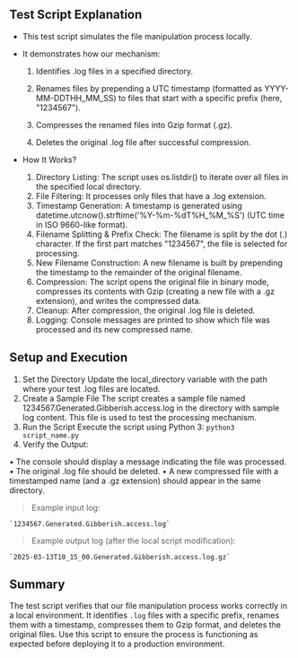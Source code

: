 ## Test Script Explanation

- This test script simulates the file manipulation process locally.
  
- It demonstrates how our mechanism:
  
	1. Identifies .log files in a specified directory.

	2. Renames files by prepending a UTC timestamp (formatted as YYYY-MM-DDTHH_MM_SS) to files that start with a specific prefix (here, "1234567").

	3. Compresses the renamed files into Gzip format (.gz).

	4. Deletes the original .log file after successful compression.

- How It Works?

	1. Directory Listing:
		The script uses os.listdir() to iterate over all files in the specified local directory.
	2. File Filtering:
		It processes only files that have a .log extension.
	3. Timestamp Generation:
		A timestamp is generated using datetime.utcnow().strftime('%Y-%m-%dT%H_%M_%S') (UTC time in ISO 9660-like format).
	4. Filename Splitting & Prefix Check:
		The filename is split by the dot (.) character. If the first part matches "1234567", the file is selected for processing.
	5. New Filename Construction:
		A new filename is built by prepending the timestamp to the remainder of the original filename.
	6. Compression:
		The script opens the original file in binary mode, compresses its contents with Gzip (creating a new file with a .gz extension), and writes the compressed data.
	7. Cleanup:
		After compression, the original .log file is deleted.
	8. Logging:
	Console messages are printed to show which file was processed and its new compressed name.

## Setup and Execution
1. Set the Directory
	Update the local_directory variable with the path where your test .log files are located.
2. Create a Sample File
	The script creates a sample file named 1234567.Generated.Gibberish.access.log in the directory with sample log content. This file is used to test the 				processing mechanism.
3. Run the Script
	Execute the script using Python 3:
	`
	python3 script_name.py
	`
4. Verify the Output:

• The console should display a message indicating the file was processed.
• The original .log file should be deleted.
• A new compressed file with a timestamped name (and a .gz extension) should appear in the same directory.

>Example input log:

	`1234567.Generated.Gibberish.access.log`

>Example output log (after the local script modification):

	`2025-03-13T10_15_00.Generated.Gibberish.access.log.gz`

## Summary

The test script verifies that our file manipulation process works correctly in a local environment.
It identifies `.log` files with a specific prefix, renames them with a timestamp, compresses them to Gzip format, and deletes the original files.
Use this script to ensure the process is functioning as expected before deploying it to a production environment.
